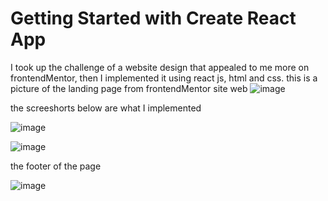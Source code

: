 # Getting Started with Create React App

I took up the challenge of a website design that appealed to me more on frontendMentor, 
then I implemented it using react js, html and css.
this is a picture of the landing page from frontendMentor site web 
![image](https://user-images.githubusercontent.com/78964639/216774178-fce968e2-9910-4dc2-8675-81fd4ba42844.png)

the screeshorts below are what I implemented

![image](https://user-images.githubusercontent.com/78964639/216776830-798075d5-0c4f-4d1f-a694-f949023c50e8.png)

![image](https://user-images.githubusercontent.com/78964639/216776884-510cb841-5688-4f06-bdcd-a6cca8d2b433.png)


the footer of the page

![image](https://user-images.githubusercontent.com/78964639/216776897-6f186f5c-ce87-4d1f-9097-92bf59eecf9b.png)


